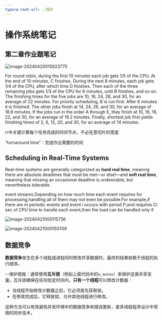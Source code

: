 ```yaml
---
typora-root-url: ./图片
---
```


# 操作系统笔记

## 第二章作业题笔记

![image-20240420015923775](F:\CODE\GIThub\Markdown\图片\image-20240420015923775.png)



For round robin, during the first 10 minutes each job gets 1/5 of the CPU. At the end of 10 minutes, C finishes. During the next 8 minutes, each job gets 1/4 of the CPU, after which time D finishes. Then each of the three remaining jobs gets 1/3 of the CPU for 6 minutes, until B finishes, and so on. The finishing times for the five jobs are 10, 18, 24, 28, and 30, for an average of 22 minutes. For priority scheduling, B is run first. After 6 minutes it is finished. The other jobs finish at 14, 24, 26, and 30, for an average of 18.8 minutes. If the jobs run in the order A through E, they finish at 10, 16, 18, 22, and 30, for an average of 19.2 minutes. Finally, shortest job first yields finishing times of 2, 6, 12, 20, and 30, for an average of 14 minutes.



rr中关键计算每个任务完成的时间节点，不必在意切片的宽度

“turnaround time”：完成作业需要的时间

## Scheduling in Real-Time Systems

Real-time systems are generally categorized as **hard real time**, meaning there are absolute deadlines that must be met—or else!—and **soft real time**, meaning that missing an occasional deadline is undesirable, but nevertheless tolerable.



event streams.Depending on how much time each event requires for processing,handling all of them may not even be possible.For example,if there are m periodic events and event i occurs with period P;and requires Ci sec of CPU time to handle each event,then the load can be handled only if

![image-20240421000115736](F:\CODE\GIThub\Markdown\图片\image-20240421000115736.png)

![image-20240421000150709](F:\CODE\GIThub\Markdown\图片\image-20240421000150709.png)

## 数据竞争

**数据竞争**发生在多个线程或进程同时修改共享数据时，最终的结果依赖于线程的执行顺序。

--保护措施：通常使用**互斥锁**（例如上面代码中的`w_mutex`）来保护这类共享变量。互斥锁确保在任何给定时间内，**只有一个线程**可以修改计数器：

- 当线程开始修改计数器之前，它必须首先获取锁。
- 在修改完成后，它释放锁，允许其他线程进行修改。

这种方法可以有效避免并发环境中的数据竞争和错误更新，是多线程程序设计中常用的同步技术。
